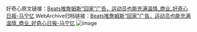 好奇心原文链接：[Beats推詹姆斯“回家”广告，运动员也能充满温情_商业_好奇心日报-马宁忆](https://www.qdaily.com/articles/2944.html)
WebArchive归档链接：[Beats推詹姆斯“回家”广告，运动员也能充满温情_商业_好奇心日报-马宁忆](http://web.archive.org/web/20190623151702/https://www.qdaily.com/articles/2944.html)
![image](http://ww3.sinaimg.cn/large/007d5XDply1g3v6tkj3gij30u03974qp)